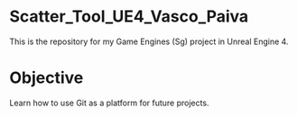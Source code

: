# Scatter_Tool_UE4_Vasco_Paiva

This is the repository for my Game Engines (Sg) project in Unreal Engine 4.

# Objective

Learn how to use Git as a platform for future projects.

